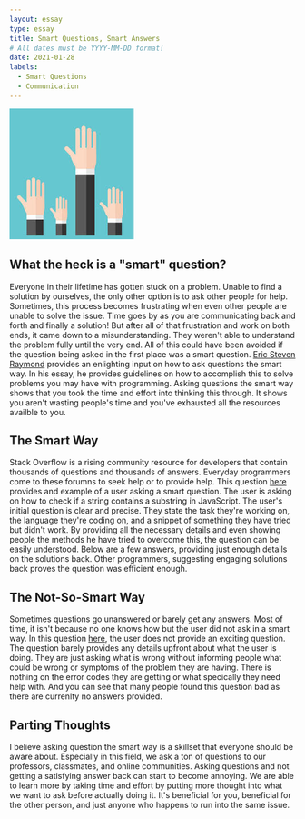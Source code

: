 ```yaml
---
layout: essay
type: essay
title: Smart Questions, Smart Answers
# All dates must be YYYY-MM-DD format!
date: 2021-01-28
labels:
  - Smart Questions
  - Communication
---
```


<img class="ui medium left floated image" src="../images/raise.jpeg">

## What the heck is a "smart" question?

Everyone in their lifetime has gotten stuck on a problem. Unable to find a solution by ourselves, the only other option is to ask other people for help. Sometimes, this process becomes frustrating when even other people are unable to solve the issue. Time goes by as you are communicating back and forth and finally a solution! But after all of that frustration and work on both ends, it came down to a misunderstanding. They weren't able to understand the problem fully until the very end. All of this could have been avoided if the question being asked in the first place was a smart question. [Eric Steven Raymond](http://www.catb.org/esr/faqs/smart-questions.html) provides an enlighting input on how to ask questions the smart way. In his essay, he provides guidelines on how to accomplish this to solve problems you may have with programming. Asking questions the smart way shows that you took the time and effort into thinking this through. It shows you aren't wasting people's time and you've exhausted all the resources availble to you. 

## The Smart Way

Stack Overflow is a rising community resource for developers that contain thousands of questions and thousands of answers. Everyday programmers come to these forumns to seek help or to provide help. This question [here](https://stackoverflow.com/questions/1789945/how-to-check-whether-a-string-contains-a-substring-in-javascript) provides and example of a user asking a smart question. The user is asking on how to check if a string contains a substring in JavaScript. The user's initial question is clear and precise. They state the task they're working on, the language they're coding on, and a snippet of something they have tried but didn't work. By providing all the necessary details and even showing people the methods he have tried to overcome this, the question can be easily understood. Below are a few answers, providing just enough details on the solutions back. Other programmers, suggesting engaging solutions back proves the question was efficient enough.

## The Not-So-Smart Way

Sometimes questions go unanswered or barely get any answers. Most of time, it isn't because no one knows how but the user did not ask in a smart way. In this question [here](https://stackoverflow.com/questions/65946370/is-there-something-i-am-not-calling-into-the-code), the user does not provide an exciting question. The question barely provides any details upfront about what the user is doing. They are just asking what is wrong without informing people what could be wrong or symptoms of the problem they are having. There is nothing on the error codes they are getting or what specically they need help with. And you can see that many people found this question bad as there are currenlty no answers provided. 

## Parting Thoughts

I believe asking question the smart way is a skillset that everyone should be aware about. Especially in this field, we ask a ton of questions to our professors, classmates, and online communities. Asking questions and not getting a satisfying answer back can start to become annoying. We are able to learn more by taking time and effort by putting more thought into what we want to ask before actually doing it. It's beneficial for you, beneficial for the other person, and just anyone who happens to run into the same issue. 


